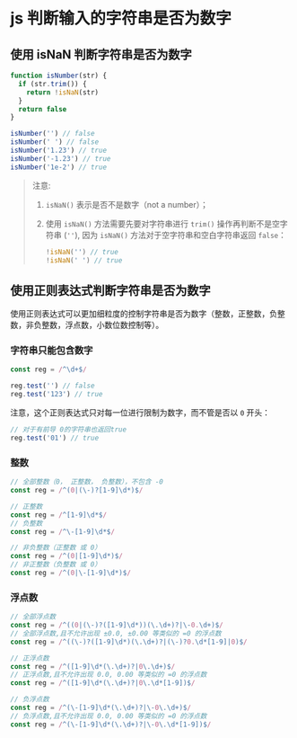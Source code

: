 # js 判断输入的字符串是否为数字

## 使用 isNaN 判断字符串是否为数字

```js
function isNumber(str) {
  if (str.trim()) {
    return !isNaN(str)
  }
  return false
}

isNumber('') // false
isNumber(' ') // false
isNumber('1.23') // true
isNumber('-1.23') // true
isNumber('1e-2') // true
```

> 注意:
>
> 1. `isNaN()` 表示是否不是数字（not a number）；
> 2. 使用 `isNaN()` 方法需要先要对字符串进行 `trim()` 操作再判断不是空字符串 (`''`), 因为 `isNaN()` 方法对于空字符串和空白字符串返回 `false`：
>
>    ```js
>    !isNaN('') // true
>    !isNaN(' ') // true
>    ```

## 使用正则表达式判断字符串是否为数字

使用正则表达式可以更加细粒度的控制字符串是否为数字（整数，正整数，负整数，非负整数，浮点数，小数位数控制等）。

### 字符串只能包含数字

```js
const reg = /^\d+$/

reg.test('') // false
reg.test('123') // true
```

注意，这个正则表达式只对每一位进行限制为数字，而不管是否以 `0` 开头：

```js
// 对于有前导 0的字符串也返回true
reg.test('01') // true
```

### 整数

```js
// 全部整数（0， 正整数， 负整数），不包含 -0
const reg = /^(0|(\-)?[1-9]\d*)$/

// 正整数
const reg = /^[1-9]\d*$/
// 负整数
const reg = /^\-[1-9]\d*$/

// 非负整数（正整数 或 0）
const reg = /^(0|[1-9]\d*)$/
// 非正整数（负整数 或 0）
const reg = /^(0|\-[1-9]\d*)$/
```

### 浮点数

```js
// 全部浮点数
const reg = /^((0|(\-)?([1-9]\d*))(\.\d+)?|\-0.\d+)$/
// 全部浮点数,且不允许出现 ±0.0, ±0.00 等类似的 =0 的浮点数
const reg = /^((\-)?([1-9]\d*)(\.\d+)?|(\-)?0.\d*[1-9]|0)$/

// 正浮点数
const reg = /^([1-9]\d*(\.\d+)?|0\.\d+)$/
// 正浮点数,且不允许出现 0.0, 0.00 等类似的 =0 的浮点数
const reg = /^([1-9]\d*(\.\d+)?|0\.\d*[1-9])$/

// 负浮点数
const reg = /^(\-[1-9]\d*(\.\d+)?|\-0\.\d+)$/
// 负浮点数,且不允许出现 0.0, 0.00 等类似的 =0 的浮点数
const reg = /^(\-[1-9]\d*(\.\d+)?|\-0\.\d*[1-9])$/
```

